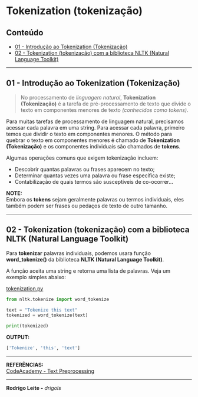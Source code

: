 # Tokenization (tokenização)

## Conteúdo

 - [01 - Introdução ao Tokenization (Tokenização)](#intro)
 - [02 - Tokenization (tokenização) com a biblioteca NLTK (Natural Language Toolkit)](#tokenization-nltk)

---

<div id="intro"></div>

## 01 - Introdução ao Tokenization (Tokenização)

> No processamento de *linguagem natural*, **Tokenization (Tokenização)** é a tarefa de pré-processamento de texto que divide o texto em componentes menores de texto *(conhecidos como tokens)*.

Para muitas tarefas de processamento de linguagem natural, precisamos acessar cada palavra em uma string. Para acessar cada palavra, primeiro temos que dividir o texto em componentes menores. O método para quebrar o texto em componentes menores é chamado de **Tokenization (Tokenização)** e os componentes individuais são chamados de **tokens**.

Algumas operações comuns que exigem tokenização incluem:

 - Descobrir quantas palavras ou frases aparecem no texto;
 - Determinar quantas vezes uma palavra ou frase específica existe;
 - Contabilização de quais termos são susceptíveis de co-ocorrer...

**NOTE:**  
Embora os **tokens** sejam geralmente palavras ou termos individuais, eles também podem ser frases ou pedaços de texto de outro tamanho.

---

<div id="tokenization-nltk"></div>

## 02 - Tokenization (tokenização) com a biblioteca NLTK (Natural Language Toolkit)

Para **tokenizar** palavras individuais, podemos usara função **word_tokenize()** da biblioteca **NLTK (Natural Language Toolkit)**.

A função aceita uma string e retorna uma lista de palavras. Veja um exemplo simples abaixo:

[tokenization.py](src/tokenization.py)
```python
from nltk.tokenize import word_tokenize

text = "Tokenize this text"
tokenized = word_tokenize(text)

print(tokenized)
```

**OUTPUT:**
```python
['Tokenize', 'this', 'text']
```

---

**REFERÊNCIAS:**  
[CodeAcademy - Text Preprocessing](https://www.codecademy.com/learn/text-preprocessing)

---

**Rodrigo Leite -** *drigols*
